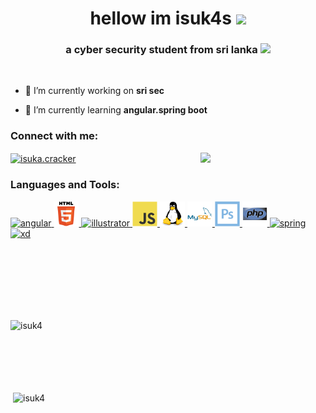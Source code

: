<h1 align="center">hellow im isuk4s <img src="https://cliply.co/wp-content/uploads/2020/07/432007130_WAVING_HAND_3D_DARK_SKIN_TONE_400px.gif" style="height:40px;"></h1>
<h3 align="center">a cyber security student from sri lanka <img src="https://c.tenor.com/wbLU_18_mdAAAAAi/batman-dc.gif" style="width:20px"></h3>
 <a href="https://twitter.com/" target="blank"><img src="https://img.shields.io/twitter/follow/?logo=twitter&style=for-the-badge" alt="" /></a> </p>

- 🔭 I’m currently working on **sri sec**

- 🌱 I’m currently learning **angular.spring boot**

<h3 align="left">Connect with me:</h3>
<img align="right" src="https://creazilla-store.fra1.digitaloceanspaces.com/cliparts/1998567/coding-svg-clipart-md.png" style="float:right; width:200px;">
<p align="left">
<a href="https://fb.com/isuka.cracker" target="blank"><img align="center" src="https://raw.githubusercontent.com/rahuldkjain/github-profile-readme-generator/master/src/images/icons/Social/facebook.svg" alt="isuka.cracker" height="30" width="40" /></a>
</p>

<h3 align="left">Languages and Tools:</h3>
<p align="left"> <a href="https://angular.io" target="_blank"> <img src="https://angular.io/assets/images/logos/angular/angular.svg" alt="angular" width="40" height="40"/> </a> <a href="https://www.w3.org/html/" target="_blank"> <img src="https://raw.githubusercontent.com/devicons/devicon/master/icons/html5/html5-original-wordmark.svg" alt="html5" width="40" height="40"/> </a> <a href="https://www.adobe.com/in/products/illustrator.html" target="_blank"> <img src="https://www.vectorlogo.zone/logos/adobe_illustrator/adobe_illustrator-icon.svg" alt="illustrator" width="40" height="40"/> </a> <a href="https://developer.mozilla.org/en-US/docs/Web/JavaScript" target="_blank"> <img src="https://raw.githubusercontent.com/devicons/devicon/master/icons/javascript/javascript-original.svg" alt="javascript" width="40" height="40"/> </a> <a href="https://www.linux.org/" target="_blank"> <img src="https://raw.githubusercontent.com/devicons/devicon/master/icons/linux/linux-original.svg" alt="linux" width="40" height="40"/> </a> <a href="https://www.mysql.com/" target="_blank"> <img src="https://raw.githubusercontent.com/devicons/devicon/master/icons/mysql/mysql-original-wordmark.svg" alt="mysql" width="40" height="40"/> </a> <a href="https://www.photoshop.com/en" target="_blank"> <img src="https://raw.githubusercontent.com/devicons/devicon/master/icons/photoshop/photoshop-line.svg" alt="photoshop" width="40" height="40"/> </a> <a href="https://www.php.net" target="_blank"> <img src="https://raw.githubusercontent.com/devicons/devicon/master/icons/php/php-original.svg" alt="php" width="40" height="40"/> </a> <a href="https://spring.io/" target="_blank"> <img src="https://www.vectorlogo.zone/logos/springio/springio-icon.svg" alt="spring" width="40" height="40"/> </a> <a href="https://www.adobe.com/products/xd.html" target="_blank"> <img src="https://cdn.worldvectorlogo.com/logos/adobe-xd.svg" alt="xd" width="40" height="40"/> </a> </p>
<br><br><br><br><br><br>
<p><img align="left" src="https://github-readme-stats.vercel.app/api/top-langs?username=isuk4s4&show_icons=true&locale=en&layout=compact" alt="isuk4" style="width:445px"/></p>
<br><br><br><br><br><br>
<p algin="right">&nbsp;<img align="right" src="https://github-readme-stats.vercel.app/api?username=isuk4s&show_icons=true&locale=en" alt="isuk4" style="width:500px;"/></p>
